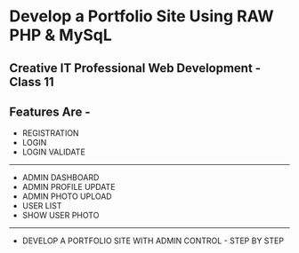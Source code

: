 # Develop a Portfolio Site Using RAW PHP & MySqL 

## Creative IT Professional Web Development - Class 11 


## Features Are - 

* REGISTRATION
* LOGIN
* LOGIN VALIDATE

-------------------

* ADMIN DASHBOARD
* ADMIN PROFILE UPDATE
* ADMIN PHOTO UPLOAD
* USER LIST
* SHOW USER PHOTO

-------------------

* DEVELOP A PORTFOLIO SITE WITH ADMIN CONTROL - STEP BY STEP 

